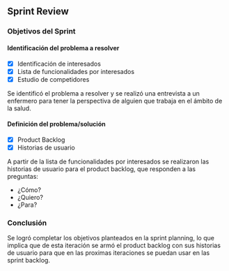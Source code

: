 ## Sprint Review

### Objetivos del Sprint

#### Identificación del problema a resolver
- [X] Identificación de interesados
- [X] Lista de funcionalidades por interesados
- [X] Estudio de competidores

Se identificó el problema a resolver y se realizó una entrevista a un enfermero para tener la perspectiva de alguien que trabaja en el ámbito de la salud.

#### Definición del problema/solución
- [X] Product Backlog
- [X] Historias de usuario

A partir de la lista de funcionalidades por interesados se realizaron las historias de usuario para el product backlog, que responden a las preguntas: 
- ¿Cómo? 
- ¿Quiero? 
- ¿Para?


### Conclusión

Se logró completar los objetivos planteados en la sprint planning, lo que implica que de esta iteración se armó el product backlog con sus historias de usuario para que en las proximas iteraciones se puedan usar en las sprint backlog.
